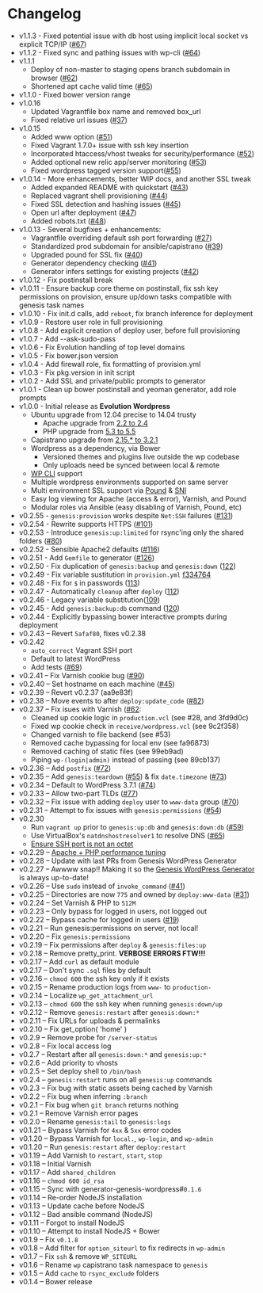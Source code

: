 # Changelog

- v1.1.3 - Fixed potential issue with db host using implicit local socket vs explicit TCP/IP ([#67](https://github.com/evolution/wordpress/pull/67))
- v1.1.2 - Fixed sync and pathing issues with wp-cli ([#64](https://github.com/evolution/wordpress/pull/64))
- v1.1.1
    - Deploy of non-master to staging opens branch subdomain in browser ([#62](https://github.com/evolution/wordpress/pull/62))
    - Shortened apt cache valid time ([#65](https://github.com/evolution/wordpress/pull/65))
- v1.1.0 - Fixed bower version range
- v1.0.16
    - Updated Vagrantfile box name and removed box_url
    - Fixed relative url issues ([#37](https://github.com/evolution/wordpress/pull/37))
- v1.0.15
    - Added www option ([#51](https://github.com/evolution/wordpress/pull/51))
    - Fixed Vagrant 1.7.0+ issue with ssh key insertion
    - Incorporated htaccess/vhost tweaks for security/performance ([#52](https://github.com/evolution/wordpress/pull/52))
    - Added optional new relic app/server monitoring ([#53](https://github.com/evolution/wordpress/pull/53))
    - Fixed wordpress tagged version support([#55](https://github.com/evolution/wordpress/pull/55))
- v1.0.14 - More enhancements, better WIP docs, and another SSL tweak
    - Added expanded README with quickstart ([#43](https://github.com/evolution/wordpress/pull/43))
    - Replaced vagrant shell provisioning ([#44](https://github.com/evolution/wordpress/pull/44))
    - Fixed SSL detection and hashing issues ([#45](https://github.com/evolution/wordpress/pull/45))
    - Open url after deployment ([#47](https://github.com/evolution/wordpress/pull/47))
    - Added robots.txt ([#48](https://github.com/evolution/wordpress/pull/48))
- v1.0.13 - Several bugfixes + enhancements:
    - Vagrantfile overriding default ssh port forwarding ([#27](https://github.com/evolution/wordpress/pull/27))
    - Standardized prod subdomain for ansible/capistrano ([#39](https://github.com/evolution/wordpress/pull/39))
    - Upgraded pound for SSL fix ([#40](https://github.com/evolution/wordpress/pull/40))
    - Generator dependency checking ([#41](https://github.com/evolution/wordpress/pull/41))
    - Generator infers settings for existing projects ([#42](https://github.com/evolution/wordpress/pull/42))
- v1.0.12 - Fix postinstall break
- v1.0.11 - Ensure backup core theme on postinstall, fix ssh key permissions on provision, ensure up/down tasks compatible with genesis task names
- v1.0.10 - Fix init.d calls, add `reboot`, fix branch inference for deployment
- v1.0.9 - Restore user role in full provisioning
- v1.0.8 - Add explicit creation of deploy user, before full provisioning
- v1.0.7 - Add --ask-sudo-pass
- v1.0.6 - Fix Evolution handling of top level domains
- v1.0.5 - Fix bower.json version
- v1.0.4 - Add firewall role, fix formatting of provision.yml
- v1.0.3 - Fix pkg.version in init script
- v1.0.2 - Add SSL and private/public prompts to generator
- v1.0.1 - Clean up bower postinstall and yeoman generator, add role prompts
- v1.0.0 - Initial release as **Evolution Wordpress**
    - Ubuntu upgrade from 12.04 precise to 14.04 trusty
        - Apache upgrade from [2.2 to 2.4](http://httpd.apache.org/docs/2.4/upgrading.html)
        - PHP upgrade from [5.3 to 5.5](http://php.net/manual/en/migration55.php)
    - Capistrano upgrade from [2.15.* to 3.2.1](http://capistranorb.com/documentation/upgrading/)
    - Wordpress as a dependency, via Bower
        - Versioned themes and plugins live outside the wp codebase
        - Only uploads need be synced between local & remote
    - [WP CLI](http://wp-cli.org/) support
    - Multiple wordpress environments supported on same server
    - Multi environment SSL support via [Pound](http://www.apsis.ch/pound) & [SNI](http://en.wikipedia.org/wiki/Server_Name_Indication)
    - Easy log viewing for Apache (access & error), Varnish, and Pound
    - Modular roles via Ansible (easy disabling of Varnish, Pound, etc)
- v0.2.55 - `genesis:provision` works despite `Net:SSH` failures ([#131](https://github.com/genesis/wordpress/pull/131))
- v0.2.54 - Rewrite supports HTTPS ([#101](https://github.com/genesis/wordpress/issues/101))
- v0.2.53 - Introduce `genesis:up:limited` for rsync'ing only the shared folders ([#80](https://github.com/genesis/wordpress/pull/80))
- v0.2.52 - Sensible Apache2 defaults ([#116](https://github.com/genesis/wordpress/pull/116))
- v0.2.51 - Add `Gemfile` to generator ([#126](https://github.com/genesis/wordpress/pull/126))
- v0.2.50 - Fix duplication of `genesis:backup` and `genesis:down` ([122](https://github.com/genesis/wordpress/pull/122))
- v0.2.49 - Fix variable sustitution in `provision.yml` [f334764](https://github.com/genesis/wordpress/commit/f334764ad5e36ef847fe6752fb43cc553b74fde4)
- v0.2.48 - Fix for `$` in passwords ([113](https://github.com/genesis/wordpress/pull/113))
- v0.2.47 - Automatically `cleanup` after `deploy` ([112](https://github.com/genesis/wordpress/pull/112))
- v0.2.46 - Legacy variable substitution([109](https://github.com/genesis/wordpress/pull/109))
- v0.2.45 - Add `genesis:backup:db` command ([120](https://github.com/genesis/wordpress/pull/120))
- v0.2.44 - Explicitly bypassing bower interactive prompts during deployment
- v0.2.43 – Revert `5afaf80`, fixes v0.2.38
- v0.2.42
    - `auto_correct` Vagrant SSH port
    - Default to latest WordPress
    - Add tests ([#69](https://github.com/genesis/wordpress/pull/96))
- v0.2.41 – Fix Varnish cookie bug ([#90](https://github.com/genesis/wordpress/pull/90))
- v0.2.40 – Set hostname on each machine ([#45](https://github.com/genesis/wordpress/pull/45))
- v0.2.39 – Revert v0.2.37 (aa9e83f)
- v0.2.38 – Move events to after `deploy:update_code` ([#82](https://github.com/genesis/wordpress/pull/82))
- v0.2.37 – Fix isues with Varnish ([#62](https://github.com/genesis/wordpress/pull/62):
    - Cleaned up cookie logic in `production.vcl` (see #28, and 3fd9d0c)
    - Fixed wp cookie check in `receive/wordpress.vcl` (see 9c2f358)
    - Changed varnish to file backend (see #53)
    - Removed cache bypassing for local env (see fa96873)
    - Removed caching of static files (see 99eb9ad)
    - Piping `wp-(login|admin)` instead of passing (see 89cb137)
- v0.2.36 – Add `postfix` ([#72](https://github.com/genesis/wordpress/pull/72))
- v0.2.35 – Add `genesis:teardown` ([#55](https://github.com/genesis/wordpress/pull/55)) & fix `date.timezone` ([#73](https://github.com/genesis/wordpress/pull/73))
- v0.2.34 – Default to WordPress 3.7.1 ([#74](https://github.com/genesis/wordpress/pull/74))
- v0.2.33 – Allow two-part TLDs ([#77](https://github.com/genesis/wordpress/issues/77https://github.com/genesis/wordpress/issues/77))
- v0.2.32 – Fix issue with adding `deploy` user to `www-data` group ([#70](https://github.com/genesis/wordpress/pull/70))
- v0.2.31 – Attempt to fix issues with `genesis:permissions` ([#54](https://github.com/genesis/wordpress/pull/54))
- v0.2.30
    - Run `vagrant up` prior to `genesis:up:db` and `genesis:down:db` ([#59](https://github.com/genesis/wordpress/pull/59))
    - Use VirtualBox's `natdnshostresolver1` to resolve DNS ([#65](https://github.com/genesis/wordpress/pull/65/files))
    - [Ensure SSH port is not an octet](https://github.com/genesis/wordpress/pull/66)
- v0.2.29 – [Apache + PHP performance tuning](https://github.com/genesis/wordpress/pull/64)
- v0.2.28 – Update with last PRs from Genesis WordPress Generator
- v0.2.27 – Awwww snap!! Making it so the [Genesis WordPress Generator](https://github.com/genesis/generator-wordpress) is always up-to-date!
- v0.2.26 – Use `sudo` instead of `invoke_command` ([#41](https://github.com/genesis/wordpress/issues/41))
- v0.2.25 – Directories are now `775` and owned by `deploy:www-data` ([#31](https://github.com/genesis/wordpress/issues/31))
- v0.2.24 – Set Varnish & PHP to `512M`
- v0.2.23 – Only bypass for logged in users, not logged out
- v0.2.22 – Bypass cache for logged in users ([#19](https://github.com/genesis/wordpress/pull/19))
- v0.2.21 – Run genesis:permissions on server, not local!
- v0.2.20 – Fix `genesis:permissions`
- v0.2.19 – Fix permissions after `deploy` & `genesis:files:up`
- v0.2.18 – Remove pretty_print.  **VERBOSE ERRORS FTW!!!**
- v0.2.17 – Add `curl` as default module
- v0.2.17 – Don't sync `.sql` files by default
- v0.2.16 – `chmod 600` the ssh key only if it exists
- v0.2.15 – Rename production logs from `www-` to `production-`
- v0.2.14 – Localize `wp_get_attachment_url`
- v0.2.13 – `chmod 600` the ssh key when running `genesis:down/up`
- v0.2.12 – Remove `genesis:restart` after `genesis:down:*`
- v0.2.11 – Fix URLs for uploads & permalinks
- v0.2.10 – Fix get_option( 'home' )
- v0.2.9 – Remove probe for `/server-status`
- v0.2.8 – Fix local access log
- v0.2.7 – Restart after all `genesis:down:*` and `genesis:up:*`
- v0.2.6 – Add priority to vhosts
- v0.2.5 – Set deploy shell to `/bin/bash`
- v0.2.4 – `genesis:restart` runs on all `genesis:up` commands
- v0.2.3 – Fix bug with static assets being cached by Varnish
- v0.2.2 – Fix bug when inferring `:branch`
- v0.2.1 – Fix bug when `git branch` returns nothing
- v0.2.1 – Remove Varnish error pages
- v0.2.0 – Rename `genesis:tail` to `genesis:logs`
- v0.1.21 – Bypass Varnish for `4xx` & `5xx` error codes
- v0.1.20 – Bypass Varnish for `local.`, `wp-login`, and `wp-admin`
- v0.1.20 – Run `genesis:restart` after `deploy:restart`
- v0.1.19 – Add Varnish to `restart`, `start`, `stop`
- v0.1.18 – Initial Varnish
- v0.1.17 – Add `shared_children`
- v0.1.16 – `chmod 600 id_rsa`
- v0.1.15 – Sync with generator-genesis-wordpress#`0.1.6`
- v0.1.14 – Re-order NodeJS installation
- v0.1.13 – Update cache before NodeJS
- v0.1.12 – Bad ansible command (NodeJS)
- v0.1.11 – Forgot to install NodeJS
- v0.1.10 – Attempt to install NodeJS + Bower
- v0.1.9 – Fix `v0.1.8`
- v0.1.8 – Add filter for `option_siteurl` to fix redirects in `wp-admin`
- v0.1.7 – Fix `ssh` & remove `WP_SITEURL`
- v0.1.6 – Rename `wp` capistrano task namespace to `genesis`
- v0.1.5 – Add `cache` to `rsync_exclude` folders
- v0.1.4 – Bower release
